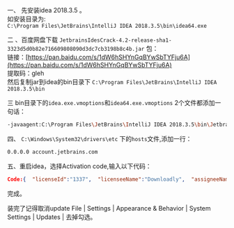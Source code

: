 一、  先安装idea 2018.3.5 。  
如安装目录为:  
 `C:\Program Files\JetBrains\IntelliJ IDEA 2018.3.5\bin\idea64.exe`  

二 、百度网盘下载
`JetbrainsIdesCrack-4.2-release-sha1-3323d5d0b82e716609808090d3dc7cb3198b8c4b.jar`  包：  
链接：[https://pan.baidu.com/s/1dW6hSHYnGqBYwSbTYFju6A](https://pan.baidu.com/s/1dW6hSHYnGqBYwSbTYFju6A)   
提取码：gleh  
然后复制jar到idea的bin目录下 `C:\Program Files\JetBrains\IntelliJ IDEA 2018.3.5\bin`  

三 bin目录下的`idea.exe.vmoptions`和`idea64.exe.vmoptions` 2个文件都添加一句话：  
```bash
-javaagent:C:\Program Files\JetBrains\IntelliJ IDEA 2018.3.5\bin\JetbrainsIdesCrack-4.2-release-sha1-3323d5d0b82e716609808090d3dc7cb3198b8c4b.jar
```
四、 `C:\Windows\System32\drivers\etc` 下的`hosts`文件,添加一行：  
```bash
0.0.0.0 account.jetbrains.com  
```
五、重启idea，选择Activation code,输入以下代码：  
```json
Code:{  "licenseId":"1337",  "licenseeName":"Downloadly",  "assigneeName":"Downloadly",  "assigneeEmail":"Downloadly@Downloadly.ir",  "licenseRestriction":"Unlimited license till end of the century.",  "checkConcurrentUse":false,"products":[{"code":"II","paidUpTo":"2099-12-31"},{"code":"DM","paidUpTo":"2099-12-31"},{"code":"AC","paidUpTo":"2099-12-31"},{"code":"RS0","paidUpTo":"2099-12-31"},{"code":"WS","paidUpTo":"2099-12-31"},{"code":"DPN","paidUpTo":"2099-12-31"},{"code":"RC","paidUpTo":"2099-12-31"},{"code":"PS","paidUpTo":"2099-12-31"},{"code":"DC","paidUpTo":"2099-12-31"},{"code":"RM","paidUpTo":"2099-12-31"},{"code":"CL","paidUpTo":"2099-12-31"},{"code":"PC","paidUpTo":"2099-12-31"},{"code":"DB","paidUpTo":"2099-12-31"},{"code":"GO","paidUpTo":"2099-12-31"},{"code":"RD","paidUpTo":"2099-12-31"}],  "hash":"2911276/0",  "gracePeriodDays": 7,  "autoProlongated": false}
```  
完成。

装完了记得取消update
File | Settings | Appearance & Behavior | System Settings | Updates | 去掉勾选。
